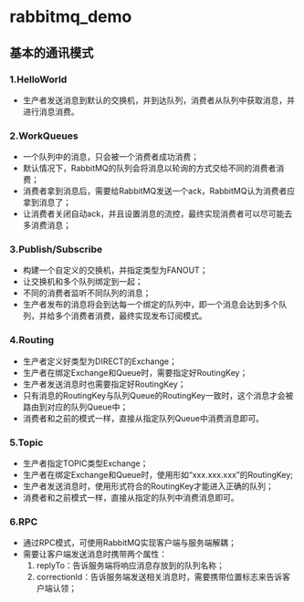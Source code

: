 # rabbitmq_demo

## 基本的通讯模式

### 1.HelloWorld
- 生产者发送消息到默认的交换机，并到达队列，消费者从队列中获取消息，并进行消息消费。

### 2.WorkQueues
- 一个队列中的消息，只会被一个消费者成功消费；
- 默认情况下，RabbitMQ的队列会将消息以轮询的方式交给不同的消费者消费；
- 消费者拿到消息后，需要给RabbitMQ发送一个ack，RabbitMQ认为消费者应拿到消息了；
- 让消费者关闭自动ack，并且设置消息的流控，最终实现消费者可以尽可能去多消费消息；

### 3.Publish/Subscribe
- 构建一个自定义的交换机，并指定类型为FANOUT；
- 让交换机和多个队列绑定到一起；
- 不同的消费者监听不同队列的消息；
- 生产者发布的消息将会到达每一个绑定的队列中，即一个消息会达到多个队列，并给多个消费者消费，最终实现发布订阅模式。

### 4.Routing
- 生产者定义好类型为DIRECT的Exchange；
- 生产者在绑定Exchange和Queue时，需要指定好RoutingKey；
- 生产者发送消息时也需要指定好RoutingKey；
- 只有消息的RoutingKey与队列Queue的RoutingKey一致时，这个消息才会被路由到对应的队列Queue中；
- 消费者和之前的模式一样，直接从指定队列Queue中消费消息即可。

### 5.Topic
- 生产者指定TOPIC类型Exchange；
- 生产者在绑定Exchange和Queue时，使用形如“xxx.xxx.xxx”的RoutingKey;
- 生产者发送消息时，使用形式符合的RoutingKey才能进入正确的队列；
- 消费者和之前模式一样，直接从指定的队列中消费消息即可。

### 6.RPC
- 通过RPC模式，可使用RabbitMQ实现客户端与服务端解耦；
- 需要让客户端发送消息时携带两个属性：
    1. replyTo：告诉服务端将响应消息存放到的队列名称；
    2. correctionId：告诉服务端发送相关消息时，需要携带位置标志来告诉客户端认领；